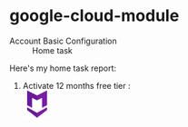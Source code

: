 # google-cloud-module


<dl>
  <dt>Account Basic Configuration</dt>
  <dd>Home task</dd>
</dl>


Here's my home task report:

1) Activate 12 months free tier : <br>
![alt text](https://github.com/adam-p/markdown-here/raw/master/src/common/images/icon48.png "Activate tier")

<!-- Reference-style:
![alt text][logo]

[logo]: https://github.com/adam-p/markdown-here/raw/master/src/common/images/icon48.png "Logo Title Text 2" -->
